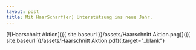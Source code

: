 ```yaml
---
layout: post
title: Mit HaarScharf(er) Unterstützung ins neue Jahr.
---
```


[![Haarschnitt Aktion]({{ site.baseurl }}/assets/Haarschnitt Aktion.png)]({{ site.baseurl }}/assets/Haarschnitt Aktion.pdf){:target="_blank"}
